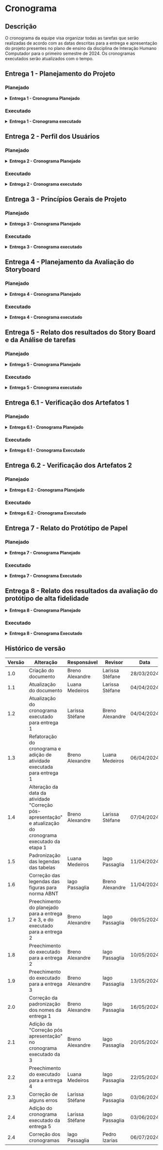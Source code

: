 # Cronograma

## Descrição

O cronograma da equipe visa organizar todas as tarefas que serão realizadas de acordo com as datas descritas para a entrega e apresentação do projeto presentes no plano de ensino da disciplina de Interação Humano Computador para o primeiro semestre de 2024. Os cronogramas executados serão atualizados com o tempo.

## Entrega 1 - Planejamento do Projeto

### Planejado

<details>

<summary size="20"><b> Entrega 1 - Cronograma Planejado </b></summary>

Na Tabela 1, tem-se o cronograma planejado para todas as atividades da primeira entrega.

<p align="center"> Tabela 1. Planejamento do Projeto </p>

| *Atividade*                        | *Início*   | *Fim*      | *Responsáveis*                             | *Revisores*                                | *Periodo de Revisão*    |
| ---------------------------------- | ---------- | ---------- | ------------------------------------------ | ------------------------------------------ | ----------------------- |
| Selecionar site                    | 26/03/2024 | 28/03/2024 | Breno, Bruno, Iago, Larissa, Luana e Pedro | Larissa Stéfane                            | 29/03/2024 - 29/03/2024 |
| Documentar Equipe                  | 26/03/2024 | 28/03/2024 | Larissa Stéfane                            | Luana Medeiros                             | 29/03/2024 - 29/03/2024 |
| Realização do cronograma           | 26/03/2024 | 28/03/2024 | Breno Alexandre                            | Larissa Stéfane                            | 29/03/2024 - 29/03/2024 |
| Implementar Git Page               | 26/03/2024 | 28/03/2024 | Pedro Izarias                              | Breno Alexandre                            | 29/03/2024 - 29/03/2024 |
| Selecionar ferramentas do projeto  | 29/03/2024 | 31/03/2024 | Larissa e Luana                            | Bruno Araújo                               | 01/04/2024 - 01/04/2024 |
| Selecionar metodologias do projeto | 29/03/2024 | 31/03/2024 | Bruno e Iago                               | Pedro Izarias                              | 01/04/2024 - 01/04/2024 |
| Processo de Design                 | 01/04/2024 | 04/04/2024 | Bruno e Pedro                              | Iago Passaglia                             | 05/04/2024 - 05/04/2024 |
| Gravar apresentação                | 06/04/2024 | 06/04/2024 | Breno, Bruno, Iago, Larissa, Luana e Pedro | Breno, Bruno, Iago, Larissa, Luana e Pedro | 06/04/2024 - 07/04/2024 |
| Correção pós apresentação          | 10/04/2024 | 10/04/2024 | Breno, Bruno, Iago, Larissa, Luana e Pedro | Breno, Bruno, Iago, Larissa, Luana e Pedro | 11/04/2024 - 11/04/2024 |

<font size="3"><p style="text-align: center">Fonte: [Breno Alexandre](https://github.com/brenoalexandre0).</p></font>

</details>

### Executado
<details>

<summary size="20"><b> Entrega 1 - Cronograma executado </b></summary>

Na Tabela 2, está explicitado o cronograma executado das atividades da primeira entrega.

<p align="center"> Tabela 2. Planejamento do Projeto </p>

| *Atividade*                                                                                                                      | *Início*   | *Fim*      | *Responsáveis*                             | *Revisores*      | *Periodo de Revisão*    |
| -------------------------------------------------------------------------------------------------------------------------------- | ---------- | ---------- | ------------------------------------------ | ---------------- | ----------------------- |
| Documentar a base da Ata 01                                                                                                      | 25/03/2024 | 26/03/2024 | Larissa Stéfane                            | Luana Medeiros   | 26/03/2024 - 26/03/2024 |
| Reunião 01                                                                                                                       | 26/03/2024 | 26/03/2024 | Breno, Bruno, Iago, Larissa, Luana e Pedro | Larissa Stéfane  | 26/03/2024 - 26/03/2024 |
| Documentar a base da Ata 02                                                                                                      | 28/03/2024 | 28/03/2024 | Larissa Stéfane                            | Luana Medeiros   | 28/03/2024 - 28/03/2024 |
| Reunião 02                                                                                                                       | 28/03/2024 | 28/03/2024 | Breno, Bruno, Iago, Larissa, Luana e Pedro | Larissa Stéfane  | 28/03/2024 - 28/03/2024 |
| Criação do documento de ferramentas                                                                                              | 28/03/2024 | 28/03/2024 | Larissa Stéfane                            | Luana Medeiros   | 28/03/2024 - 01/04/2024 |
| Documentação de um site para ser avaliado como uma das opções. Documentar o site da Secretaria da Pessoa com Deficiência do GDF. | 30/04/2024 | 30/04/2024 | Larissa Stéfane                            | Pedro Augusto    | 05/04/2024 - 06/04/2024 |
| Documentar a base da Ata 03                                                                                                      | 02/04/2024 | 02/04/2024 | Luana Medeiros                             | Breno Alexandre  | 02/04/2024 - 02/04/2024 |
| Reunião 03                                                                                                                       | 02/04/2024 | 02/04/2024 | Breno, Bruno, Iago, Larissa, Luana e Pedro | Larissa Stéfane  | 02/04/2024 - 02/04/2024 |
| Selecionar site                                                                                                                  | 02/04/2024 | 02/04/2024 | Breno, Bruno, Iago, Larissa, Luana e Pedro | Larissa Stéfane  | 05/04/2024 - 05/04/2024 |
| Documentar a base da Ata 04                                                                                                      | 04/04/2024 | 04/04/2024 | Bruno Araújo                               | Larissa Stéfane  | 04/04/2024 - 04/04/2024 |
| Reunião 04                                                                                                                       | 04/04/2024 | 04/04/2024 | Breno, Bruno, Iago, Larissa, Luana e Pedro | Larissa Stéfane  | 04/04/2024 - 04/04/2024 |
| Criação do documento que apresenta a metodologia de analise dos sites para a ecolha.                                             | 05/04/2024 | 05/04/2024 | Larissa Stéfane                            | Luana Medeiros   | 05/04/2024 - 06/04/2024 |
| Realização da avaliação por heurísticas do SIGAA e definição das suas funcionalidades.                                           | 05/04/2024 | 05/04/2024 | Larissa Stéfane                            | Luana Medeiros   | 05/04/2024 - 06/04/2024 |
| Apresentação do site SIGAA e exposição de dados coletados em pesquisas anteriores sobre o site.                                  | 05/04/2024 | 05/04/2024 | Larissa Stéfane                            | Breno Alexandre  | 05/04/2024 - 07/04/2024 |
| Criação de documento apresentando a Equipe.                                                                                      | 05/04/2024 | 05/04/2024 | Larissa Stéfane                            | Pedro Augusto    | 05/04/2024 - 06/04/2024 |
| Criação de documento mostrando a dinâmica da equipe.                                                                             | 05/04/2024 | 05/04/2024 | Larissa Stéfane                            | Pedro Augusto    | 05/04/2024 - 06/04/2024 |
| Documentação de um site para ser avaliado como uma das opções. Documentar o site da CBMDF (Corpo de Bombeiros Militar do DF).    | 05/04/2024 | 05/04/2024 | Bruno Araújo                               | Luana Medeiros   | 05/04/2024 - 05/04/2024 |
| Documentar a base da documentação de um site para ser avaliado como uma das opções.                                              | 05/04/2024 | 05/04/2024 | Larissa Stéfane                            | Luana Medeiros   | 05/04/2024 - 07/04/2024 |
| Documentação de um site para ser avaliado como uma das opções. Documentar o site do SIGAA - UnB.                                 | 06/04/2024 | 06/04/2024 | Iago Passaglia                             | Luana Medeiros   | 06/04/2024 - 06/04/2024 |
| Documentação de um site para ser avaliado como uma das opções. Documentar o site do INEP enem.                                   | 06/04/2024 | 06/04/2024 | Breno Alexandre                            | Luana Medeiros   | 06/04/2024 - 06/04/2024 |
| Documentação de um site para ser avaliado como uma das opções. Documentar o site da Distribuição Linux Debian.                   | 06/04/2024 | 06/04/2024 | Pedro Augusto                              | Luana Medeiros   | 06/04/2024 - 06/04/2024 |
| Documentação de um site para ser avaliado como uma das opções. Documentar o site de Alistamento Militar.                         | 06/04/2024 | 06/04/2024 | Luana Medeiros                             | Breno Alexandre  | 06/04/2024 - 06/04/2024 |
| Documentação do Heatmap                                                                                                          | 06/04/2024 | 06/04/2024 | Pedro Augusto                              | Iago Passaglia   | 06/04/2024 - 06/04/2024 |
| Documentação do planejamento de Processo de Design, com o método escolhido sendo o Ciclo de Mayhew.                              | 06/04/2024 | 06/04/2024 | Bruno Araújo                               | Iago Passaglia   | 06/04/2024 - 07/04/2024 |

<font size="3"><p style="text-align: center">Fonte: [Breno Alexandre](https://github.com/brenoalexandre0), [Lárissa Stéfane](https://github.com/SkywalkerSupreme) e [Luana Medeiros](https://github.com/LuaMedeiros).</p></font>

</details>

## Entrega 2 - Perfil dos Usuários

### Planejado

<details>

<summary size="20"><b> Entrega 2 - Cronograma Planejado </b></summary> 

Na Tabela 3, tem-se o cronograma planejado para todas as atividades da segunda entrega.

<p align="center"> Tabela 3. Perfil dos Usuários </p>

| *Atividade*                                                                          | *Início*   | *Fim*      | *Responsáveis*                             | *Revisores*                                | *Periodo de Revisão*    |
| ------------------------------------------------------------------------------------ | ---------- | ---------- | ------------------------------------------ | ------------------------------------------ | ----------------------- |
| Atualizar o Cronograma                                                               | 21/04/2024 | 03/05/2024 | Bruno Araújo                               | Pedro Izarias                              | 03/05/2024 - 03/05/2024 |
| Atualizar o Gitpage                                                                  | 21/04/2024 | 21/04/2024 | Pedro Izarias                              | Luana Medeiros                             | 22/04/2024 - 22/04/2024 |
| Aspectos Éticos de Pesquisas com Pessoas                                             | 21/04/2024 | 21/04/2024 | Larissa Stéfane                            | Iago Passaglia                             | 22/04/2024 - 22/04/2024 |
| Decidir e executar técnicas para coletar dados e levantar os requisitos dos usuários | 21/04/2024 | 28/04/2024 | Breno, Bruno, Iago, Larissa, Luana e Pedro | Breno, Bruno, Iago, Larissa, Luana e Pedro | 29/04/2024 - 29/04/2024 |
| Perfil do usuário                                                                    | 29/04/2024 | 29/04/2024 | Bruno e Iago                               | Larissa Stéfane                            | 30/04/2024 - 30/04/2024 |
| Personas                                                                             | 29/04/2024 | 29/04/2024 | Pedro e Larissa                            | Bruno Araújo                               | 30/04/2024 - 30/04/2024 |
| Análise de tarefas                                                                   | 30/04/2024 | 03/05/2024 | Breno, Bruno, Iago, Larissa, Luana e Pedro | Breno, Bruno, Iago, Larissa, Luana e Pedro | 04/05/2024 - 04/05/2024 |
| Criação de cenários                                                                  | 30/04/2024 | 03/05/2024 | Breno, Bruno, Iago, Larissa, Luana e Pedro | Breno, Bruno, Iago, Larissa, Luana e Pedro | 04/05/2024 - 04/05/2024 |
| Gravar apresentação                                                                  | 04/05/2024 | 04/05/2024 | Breno, Bruno, Iago, Larissa, Luana e Pedro | Breno Alexandre                            | 04/05/2024 - 06/05/2024 |
| Correção pós apresentação                                                            | 07/05/2024 | 08/05/2024 | Breno, Bruno, Iago, Larissa, Luana e Pedro | Breno, Bruno, Iago, Larissa, Luana e Pedro | 08/05/2024 - 08/05/2024 |

<font size="3"><p style="text-align: center">Fonte: [Breno Alexandre](https://github.com/brenoalexandre0) e [Luana Medeiros](https://github.com/LuaMedeiros).</p></font>

</details>

### Executado

<details>

<summary size="20"><b> Entrega 2 - Cronograma executado </b></summary>

Na Tabela 4, está explicitado o cronograma executado das atividades da segunda entrega.

<p align="center"> Tabela 4. Perfil dos Usuários </p>

| *Atividade*                                                                          | *Início*   | *Fim*      | *Responsáveis*                             | *Revisores*                                | *Periodo de Revisão*    |
| ------------------------------------------------------------------------------------ | ---------- | ---------- | ------------------------------------------ | ------------------------------------------ | ----------------------- |
| Planejamento do questionário para os estudantes                                      | 17/04/2024 | 19/04/2024 | Larissa Stéfane                            | Breno Alexandre                            | 04/05/2024 - 04/05/2024 |
| Planejamento do questionário para os professores                                     | 17/04/2024 | 19/04/2024 | Larissa Stéfane                            | Breno Alexandre                            | 10/05/2024 - 10/05/2024 |
| Planejamento entrevistas com estudantes                                              | 17/04/2024 | 18/04/2024 | Larissa Stéfane                            | Breno Alexandre                            | 05/05/2024 - 10/05/2024 |
| Entrevistas com estudantes                                                           | 17/04/2024 | 23/04/2024 | Breno e Larissa                            | Breno Alexandre                            | 04/05/2024 - 04/05/2024 |
| Planejamento entrevistas com professores                                             | 18/04/2024 | 18/04/2024 | Larissa Stéfane                            | Breno Alexandre                            | 06/05/2024 - 10/05/2024 |
| Entrevistas com professores                                                          | 18/04/2024 | 30/04/2024 | Larissa Stéfane                            | Breno Alexandre                            | 04/05/2024 - 04/05/2024 |
| Resultado das entrevistas com os estudantes                                          | 21/04/2024 | 05/05/2024 | Larissa Stéfane                            | Breno Alexandre                            | 05/05/2024 - 06/05/2024 |
| Resultado das entrevistas com os professores                                         | 28/04/2024 | 05/05/2024 | Larissa Stéfane                            | Breno Alexandre                            | 06/05/2024 - 06/05/2024 |
| Realizar a análise hierárquica da aba de monitoria                                   | 22/04/2024 | 25/04/2024 | Larissa Stéfane                            | Bruno Araújo                                          | 06/05/2024 - 06/05/2024 |
| Realizar a análise GOMS da aba de monitoria                                          | 22/05/2024 | 25/04/2024 | Larissa Stéfane                            | Bruno Araújo                                         | 06/05/2024 - 06/05/2024 |
| Determinar perfil dos usuários dos servidores técnicos                               | 04/05/2024 | 11/05/2024 | Larissa Stéfane                            | Breno Alexandre                            | 11/05/2024 - 13/05/2024 | 
| Análise do resultados do questionário dos estudantes                                 | 04/05/2024 | 05/05/2024 | Larissa Stéfane                            | Breno Alexandre                            | 06/05/2024 - 06/05/2024 | 
| Análise do resultados do questionário dos professores                                | 04/05/2024 | 05/05/2024 | Larissa Stéfane                            | Breno Alexandre                            | 10/05/2024 - 10/05/2024 | 
| Determinar perfil do usuário dos estudantes                                          | 04/05/2024 | 11/05/2024 | Larissa Stéfane                            | Breno Alexandre                            | 06/05/2024 - 06/05/2024 | 
| Determinar perfil do usuário dos professores                                         | 04/05/2024 | 11/05/2024 | Larissa Stéfane                            | Breno Alexandre                            | 10/05/2024 - 10/05/2024 | 
| Análise de documentos para perfil dos servidores técnicos                            | 05/05/2024 | 06/05/2024 | Larissa Stéfane                            | Breno Alexandre                            | 10/05/2024 - 10/05/2024 |
| Realizar o cenário da aba de monitoria                                               | 05/05/2024 | 07/05/2024 | Larissa Stéfane                            | Breno Alexandre                                          | 05/05/2024 - 10/05/202 | 
| Análise de documentos para perfil dos estudantes                                     | 09/05/2024 | 11/05/2024 | Larissa Stéfane                            | Breno Alexandre                            | 06/05/2024 - 06/05/2024 | 
| Planejamento das entrevistas com os servidores técnicos                              | 09/05/2024 | 10/05/2024 | Larissa Stéfane                            | Breno Alexandre                                          | - |
| Realizar a análise hierárquica da funcionalidade de aluguel de sala                  | 10/05/2024 | 13/05/2024 | Larissa Stéfane                            | Breno Alexandre                                          | - | 
| Realizar a análise GOMS de aluguel de sala                                           | 10/05/2024 | 13/05/2024 | Larissa Stéfane                            | Breno Alexandre                                          | - | 
| Realizar o cenário do aluguel de sala                                                | 10/05/2024 | 13/05/2024 | Larissa Stéfane                            | Breno Alexandre                                          | - | 
| Criação de Personas e colocar em correspondência com os dos outros                   | 10/05/2024 | 13/05/2024 | Larissa Stéfane                            | -                                          | - | 
| Criação e realização do planejamento do Estudo de campo                              | 01/05/2024 | 01/05/2024 | Pedro Izarias                              | Breno Alexandre                            | 05/05/2024 - 09/05/2024 |
| Criação e realização do Desenvolvimento do Estudo de campo                           | 01/05/2024 | 01/05/2024 | Pedro Izarias                              | Breno Alexandre                            | 05/05/2024 - 09/05/2024 |
| Criação e realização dos Resultados do Estudo de campo                               | 01/05/2024 | 06/05/2024 | Pedro Izarias                              | Breno Alexandre                            | 09/05/2024 - 09/05/2024 |
| Planejamento Brainstorming                                                           | 01/05/2024 | 02/05/2024 | Iago Passaglia                             | Bruno Araújo                               | 06/05/2024 - 06/05/2024 |
| Criação e realização do planejamento da classificação por cartões                    | 01/05/2024 | 05/05/2024 | Pedro Izarias                              | Breno Alexandre                            | 05/05/2024 - 09/05/2024 |
| Criação e realização do desenvolvimento da classificação por cartões                 | 01/05/2024 | 05/05/2024 | Pedro Izarias                              | Breno Alexandre                            | 05/05/2024 - 09/05/2024 |
| Análise do brainstorming e desenvolvimento do documento de execução completo         | 02/05/2024 | 04/05/2024 | Iago Passaglia                             | Bruno Araújo                               | 04/05/2024 - 04/05/2024 |
| Entrevista com a estudante Ana Clara                                                 | 03/05/2024 | 05/05/2024 | Breno Alexandre                            | -                                          | -                       |
| Entrevista com o servidor Francisco Cesar (Chiquinho)                                | 03/05/2024 | 05/05/2024 | Breno Alexandre                            | -                                          | -                       |
| Criação e realização da análise GOMS (Estágio)                                       | 04/05/2024 | 04/05/2024 | Iago Passaglia                             | Breno Alexandre                            | 05/05/2024 - 09/05/2024 |
| Termo assinado pela estudante Ana Clara                                              | 05/05/2024 | 05/05/2024 | Breno Alexandre                            | Larissa Stéfane                            | 05/05/2024 - 05/05/2024 |
| Resultado Classifica Cartões                                                         | 05/05/2024 | 05/05/2024 | Luana Medeiros                             | Breno Alexandre                            | 09/05/2024 - 09/05/2024 |
| Criação e realização da análise hierárquica (Estágio)                                | 05/05/2024 | 05/05/2024 | Iago Passaglia                             | Breno Alexandre                            | 09/05/2024 - 09/05/2024 |
| Criação e desenvolvimento do cenário (Estágio)                                       | 05/05/2024 | 05/05/2024 | Iago Passaglia                             | Breno Alexandre                            | 09/05/2024 - 09/05/2024 |
| Criação e realização da análise Hierárquica (Matrícula)                              | 05/05/2024 | 05/05/2024 | Pedro Izarias                              | Breno Alexandre                            | 09/05/2024 - 09/05/2024 |
| Criação e realização da análise GOMS (Matrícula)                                     | 06/05/2024 | 06/05/2024 | Pedro Izarias                              | Breno Alexandre                            | 09/05/2024 - 09/05/2024 |
| Criação e desenvolvimento do cenário de matrícula                                    | 06/05/2024 | 06/05/2024 | Pedro Izarias                              | Breno Alexandre                            | 09/05/2024 - 09/05/2024 |
| Planejamento da HTA do RU                                                            | 06/05/2024 | 06/05/2024 | Breno Alexandre                            | Larissa Stéfane                            | 06/05/2024 - 06/05/2024 |
| Planejamento Análise Hierárquica de Tarefas para a aba de Histórico                  | 06/05/2024 | 06/05/2024 | Luana Medeiros                             | Breno Alexandre                            | 09/05/2024 - 09/05/2024 |
| Análise de Tarefas: Histórico                                                        | 06/05/2024 | 06/05/2024 | Luana Medeiros                             | Breno Alexandre                            | 09/05/2024 - 09/05/2024 |
| Cenários Histórico                                                                   | 06/05/2024 | 06/05/2024 | Luana Medeiros                             | Breno Alexandre                            | 09/05/2024 - 09/05/2024 |
| Criação da persona Ana                                                               | 06/05/2024 | 06/05/2024 | Iago Passaglia                             | Bruno Araújo                               | 06/05/2024 - 06/05/2024 |
| Gravar apresentação                                                                  | 06/05/2024 | 06/05/2024 | Breno, Bruno, Iago, Larissa, Luana e Pedro | Breno Alexandre                            | 06/05/2024 - 06/05/2024 |
| Correção pós apresentação                                                            | 07/05/2024 | 10/05/2024 | Breno, Bruno, Iago, Larissa, Luana e Pedro | Breno, Bruno, Iago, Larissa, Luana e Pedro | 11/05/2024 - 11/05/2024 |
| Atualizar o Cronograma                                                               | 09/05/2024 | 10/05/2024 | Breno Alexandre                            | -                                          | -                       |

<font size="3"><p style="text-align: center">Fonte: [Breno Alexandre](https://github.com/brenoalexandre0).</p></font>

</details>

## Entrega 3 - Princípios Gerais de Projeto

### Planejado

<details>

<summary size="20"><b> Entrega 3 - Cronograma Planejado </b></summary>

Na Tabela 5, tem-se o cronograma planejado para todas as atividades da terceira entrega.

<p align="center"> Tabela 5. Princípios Gerais de Projeto </p>

| *Atividade*                        | *Início*   | *Fim*      | *Responsáveis*                             | *Revisores*                                | *Periodo de Revisão*    |
| ---------------------------------- | ---------- | ---------- | ------------------------------------------ | ------------------------------------------ | ----------------------- |
| Atualizar o Cronograma             | 09/05/2024 | 11/05/2024 | Breno Alexandre                            | Iago e Luana                               | 11/05/2024 - 11/05/2024 |
| Princípios Gerais de Projeto       | 11/05/2024 | 11/05/2024 | Breno, Bruno, Iago, Larissa, Luana e Pedro | Larissa Stéfane                            | 11/05/2024 - 11/05/2024 |
| Metas de usabilidade               | 11/05/2024 | 11/05/2024 | Luana e Pedro                              | Bruno Araújo                               | 11/05/2024 - 11/05/2024 |
| Guia de Estilo                     | 12/05/2024 | 12/05/2024 | Breno, Bruno, Iago, Larissa, Luana e Pedro | Pedro Izarias                              | 12/05/2024 - 12/05/2024 |
| Características gerais do SIGAA    | 12/05/2024 | 12/05/2024 | Larissa Stéfane                            | Breno Alexandre                            | 12/05/2024 - 12/05/2024 |
| Gravar apresentação                | 12/05/2024 | 12/05/2024 | Breno, Bruno, Iago, Larissa, Luana e Pedro | Breno Alexandre                            | 12/05/2024 - 13/05/2024 |
| Correção pós apresentação          | 14/05/2024 | 15/05/2024 | Breno, Bruno, Iago, Larissa, Luana e Pedro | Breno, Bruno, Iago, Larissa, Luana e Pedro | 15/05/2024 - 15/05/2024 |

<font size="3"><p style="text-align: center">Fonte:  [Breno Alexandre](https://github.com/brenoalexandre0) e  [Luana Medeiros](https://github.com/LuaMedeiros).</p></font>

</details>

### Executado

<details>

<summary size="20"><b> Entrega 3 - Cronograma executado </b></summary>


Na Tabela 6, está explicitado o cronograma executado das atividades da terceira entrega.

<p align="center"> Tabela 6. Princípios Gerais de Projeto </p>

| *Atividade*                                   | *Início*   | *Fim*      | *Responsáveis*                             | *Revisores*                                | *Periodo de Revisão*    |
| --------------------------------------------- | ---------- | ---------- | ------------------------------------------ | ------------------------------------------ | ----------------------- |
| Atualizar o Cronograma                        | 09/05/2024 | 13/05/2024 | Breno Alexandre                            | -                                          | 13/05/2024 - 13/05/2024 |
| Princípios Gerais de Projeto                  | 10/05/2024 | 13/05/2024 | Breno, Bruno, Iago, Larissa, Luana e Pedro | Breno, Bruno, Iago, Larissa, Luana e Pedro | 13/05/2024 - 13/05/2024 |
| Planejamento dos Princípios Gerais de Projeto | 11/05/2024 | 11/05/2024 | Larissa Stéfane                            | Bruno Araújo                               | 12/05/2024 - 12/05/2024 |
| Guia de Estilo                                | 11/05/2024 | 13/05/2024 | Breno, Bruno, Iago, Larissa, Luana e Pedro | Breno, Bruno, Iago, Larissa, Luana e Pedro | 13/05/2024 - 13/05/2024 |
| Planejamento do Guia de Estilo                | 11/05/2024 | 11/05/2024 | Larissa Stéfane                            | Breno Alexandre                            | 13/05/2024 - 13/05/2024 |
| Características gerais do SIGAA               | 12/05/2024 | 12/05/2024 | Larissa Stéfane                            | Breno Alexandre                            | 13/05/2024 - 13/05/2024 |
| Metas de usabilidade                          | 12/05/2024 | 13/05/2024 | Luana e Pedro                              | Breno Alexandre                            | 13/05/2024 - 13/05/2024 |
| Gravar apresentação                           | 13/05/2024 | 13/05/2024 | Breno, Bruno, Iago, Larissa, Luana e Pedro | Breno Alexandre                            | 13/05/2024 - 13/05/2024 |
| Correção pós apresentação                     | 20/05/2024 | 22/05/2024 | Breno, Bruno, Larissa e Pedro              | Breno, Bruno, Larissa e Pedro              | 20/05/2024 - 22/05/2024 |

<font size="3"><p style="text-align: center">Fonte: [Breno Alexandre](https://github.com/brenoalexandre0).</p></font>

</details>

## Entrega 4 - Planejamento da Avaliação do Storyboard

### Planejado

<details>

<summary size="20"><b> Entrega 4 - Cronograma Planejado </b></summary>

Na Tabela 7, tem-se o cronograma planejado para todas as atividades da quarta entrega.

<p align="center"> Tabela 7. Planejamento da Avaliação do Storyboard </p>

| Atividade                          | Período de desenvolvimento    | Autor(es)          | Revisão                       | Revisor(es)      |
| ---------------------------------- | ----------------------------- | ------------------ | ----------------------------- | ---------------- |
| Planejamento da Avaliação do Storyboard              | Início: 01/05 <br> Fim: 03/05 |   Breno, Bruno, Iago, Larissa, Luana, Pedro        | Início: 04/05 <br> Fim: 04/05 |      -     |
| Planejamento do relato dos resultados da avaliação do Storyboard | Início: 03/05 <br> Fim: 05/05 |       Breno, Bruno, Iago, Larissa, Luana, Pedro          | Início: 06/05 <br> Fim: 06/05 |      -     |
| Planejamento da Avaliação de Análise de tarefas             | Início: 01/05 <br> Fim: 03/05 |      Breno, Bruno, Iago, Larissa, Luana, Pedro          | Início: 04/05 <br> Fim: 04/05 |      -     |
| Planejamento do relato dos resultados da avaliação de Análise de tarefas | Início: 03/05 <br> Fim: 05/05 |    -    | Início: 06/05 <br> Fim: 06/05 |      -     |
| Gravar apresentação                | Início: 06/05 <br> Fim: 06/05 | Breno, Bruno, Iago, Larissa, Luana, Pedro               | Início: 07/05 <br> Fim: 08/05 | Breno, Bruno, Iago, Larissa, Luana, Pedro              |
| Correção pós apresentação          | Início: 09/05 <br> Fim: 10/05 | Breno, Bruno, Iago, Larissa, Luana, Pedro                | Início: 11/05 <br> Fim: 11/05 | Breno, Bruno, Iago, Larissa, Luana, Pedro              |

<font size="3"><p style="text-align: center">Fonte: [Luana Medeiros](https://github.com/LuaMedeiros).</p></font>

</details>

### Executado

<details>

<summary size="20"><b> Entrega 4 - Cronograma executado </b></summary>

Na Tabela 8, está explicitado o cronograma executado das atividades da quarta entrega.

<p align="center"> Tabela 8. Planejamento da Avaliação do Storyboard </p>

| Atividade                          | Período de desenvolvimento    | Autor(es)          | Revisão                       | Revisor(es)      |
| ---------------------------------- | ----------------------------- | ------------------ | ----------------------------- | ---------------- |
| Planejamento da Avaliação da Análise de Tarefas - Sumário, Introdução e Metodologia | 21/05/2024 | Iago Passaglia | 21/05/2024 | Larissa Stéfane |
| Planejamento da Avaliação da Análise de Tarefas - Framework DECIDE - D - Objetivos | 22/05/2024 | Iago Passaglia | 22/05/2024 | Bruno Araújo |
| Planejamento da Avaliação da Análise de Tarefas - Framework DECIDE - E - Explorar Perguntas Respondidas com a Avaliação | 22/05/2024 | Bruno Araújo | Iago Passaglia | 22/05/2024 |
| Planejamento da Avaliação da Análise de Tarefas - Framework DECIDE - C - Escolher os Métodos de Avaliação | 22/05/2024 | Iago Passaglia | 22/05/2024 | Larissa Stéfane |
| Planejamento da Avaliação da Análise de Tarefas - Framework DECIDE - I - Identificar Questões Práticas da Avaliação | 22/05/2024 | Larissa Stéfane | 22/05/2024 | Bruno Araújo |
| Planejamento da Avaliação da Análise de Tarefas - Framework DECIDE - D - Lidando com as Questões Éticas | 22/05/2024 | Luana Medeiros | 22/05/2024 | Larissa Stéfane |
| Planejamento da Avaliação da Análise de Tarefas - Framework DECIDE - E - Avaliar, Interpretar e Apresentar os Dados | 22/05/2024 | Pedro Izarias | 22/05/2024 | Bruno Araújo |
| Planejamento do Relato dos Resultados da Avaliação da Análise de Tarefas | 22/05/2024 | Bruno Araújo | 22/05/2024 | Iago Passaglia |
| Storyboards - Sumário, Introdução, Metodologia | 21/05/2024 | Pedro Izarias | 21/05/2024 | Luana Medeiros  |
| Storyboards - Desenvolvimento | 22/05/2024 | Larissa Stéfane| 22/05/2024 | Iago Passaglia |
| Planejamento da Avaliação do Storyboard - Sumário, Introdução e Metodologia | 22/05/2024 | Luana Medeiros | 22/05/2024 | Pedro Izarias |
| Planejamento da Avaliação do Storyboard - Framework DECIDE - D - Objetivos | 22/05/2024 | Pedro Izarias | 22/05/2024 | Bruno Araújo |
| Planejamento da Avaliação do Storyboard - Framework DECIDE - E - Explorar Perguntas Respondidas com a Avaliação | 22/05/2024 | Luana e Larissa | 22/05/2024 | Iago Passaglia |
| Planejamento da Avaliação do Storyboard - Framework DECIDE - C - Escolher os Métodos de Avaliação | 22/05/2024 | Larissa Stéfane | 22/05/2024 | Iago Passaglia |
| Planejamento da Avaliação do Storyboard - Framework DECIDE - I - Identificar Questões Práticas da Avaliação | 22/05/2024 | Iago Passaglia | 22/05/2024 | Luana Medeiros |
| Planejamento da Avaliação do Storyboard - Framework DECIDE - D - Lidando com as Questões Éticas | 22/05/2024 | Bruno Araújo | 22/05/2024 | Iago Passaglia |
| Planejamento da Avaliação do Storyboard - Framework DECIDE - E - Avaliar, Interpretar e Apresentar os Dados | 22/05/2024 | Iago Passaglia | 22/05/2024 | Luana Medeiros |
| Planejamento de Entrevistas e Planejamento do Teste Piloto | 22/05/2024 | Larissa Stéfane | 22/05/2024 | Bruno Araújo |
| Termo de Consentimento para tratamento de dados | 22/05/2024 | Bruno Araújo | 22/05/2024 | Larissa Stéfane |
| Cronograma da etapa 4 | 22/05/2024 | Luana Medeiros | 22/05/2024 | Luana Medeiros |
| Criação do documento de apresentação e avaliação da etapa 4 | 22/05/2024 | Luana Medeiros | 22/05/2024 | Iago Passaglia |
| Arrumar tela inicial do GitPage | 22/05/2024 | Pedro Izarias | 22/05/2024 | Bruno Araújo |
| Planejamento do Relato do Protótipo de Papel | 22/05/2024 | Bruno Araújo| 22/05/2024 | Larissa Stéfane |
| Gravação da apresentação da etapa 4 | 22/05/2024 | Bruno, Luana, Pedro, Larissa e Iago| 22/05/2024 |Bruno, Luana, Pedro, Larissa e Iago |

<font size="3"><p style="text-align: center">Fonte: [Luana Medeiros](https://github.com/LuaMedeiros).</p></font>

</details>

## Entrega 5 - Relato dos resultados do Story Board e da Análise de tarefas

### Planejado

<details>

<summary size="20"><b> Entrega 5 - Cronograma Planejado </b></summary>


Na Tabela 9, tem-se o cronograma planejado para todas as atividades da quinta entrega.

<p align="center"> Tabela 9. Relato dos resultados do Story Board e da Análise de tarefas </p>

| Atividade                          | Período de desenvolvimento    | Autor(es)          | Revisão                       | Revisor(es)      |
| ---------------------------------- | ----------------------------- | ------------------ | ----------------------------- | ---------------- |
| Relato dos resultados do Story Board         | Início: 25/05 <br> Fim: 02/06 |       Larissa ou Pedro       | Início: 02/06 <br> Fim: 03/06 |      Breno ou Bruno ou Iago ou  Larissa ou Luana ou Pedro       |
| Relato dos resultados da Análise de tarefas         | Início: 25/05 <br> Fim: 02/06 |       Larissa ou Pedro        | Início: 13/05 <br> Fim: 13/05 |      Breno ou Bruno ou Iago ou  Larissa ou Luana ou Pedro    |
| Planejamento da Avaliação do Protótipo de Papel         | Início: 25/05 <br> Fim: 02/06 |       Larissa ou Iago       | Início: 17/05 <br> Fim: 17/05 |    Breno ou Bruno ou Iago ou  Larissa ou Luana ou Pedro    |
| Planejamento do relato dos resultados da avaliação do Protótipo de Papel| Início: 25/05 <br> Fim: 02/06 | Bruno ou Breno   | Início: 17/05 <br> Fim: 17/05 |    Breno ou Bruno ou Iago ou  Larissa ou Luana ou Pedro    |
| Gravar apresentação                | Início: 25/05 <br> Fim: 02/06 | Breno, Bruno, Iago,  Larissa, Luana,  Pedro             | Início: 19/05 <br> Fim: 19/05 | Breno ou Bruno ou Iago ou  Larissa ou Luana ou Pedro            |
| Correção pós apresentação          | Início: 25/05 <br> Fim: 02/06 | Todos              | Início: 23/05 <br> Fim: 24/05 | Breno ou Bruno ou Iago ou  Larissa ou Luana ou Pedro            |

<font size="3"><p style="text-align: center">Fonte: [Luana Medeiros](https://github.com/LuaMedeiros).</p></font>

</details>

### Executado

<details>

<summary size="20"><b> Entrega 5 - Cronograma executado </b></summary>


Na Tabela 10, está explicitado o cronograma executado das atividades da quinta entrega.

<p align="center"> Tabela 10. Relato dos resultados do Story Board e da Análise de tarefas </p>

| Atividade                          | Período de desenvolvimento    | Autor(es)          | Data                       | Revisor(es)      |
| ---------------------------------- | ----------------------------- | ------------------ | ----------------------------- | ---------------- |
| Realizar a entrevista para a avaliação do storyboard e da análise de tarefas | Breno, Bruno, Iago, Larissa | 30/05/2024 - 03/06/2024 | Breno, Bruno e Iago |
| Criar o documento dos relatos dos resultados do storyboard | Larissa Stéfane | 02/06/2024 | Iago Passaglia |
| Criar o documento dos relatos dos resultados da análise de tarefas | Larissa Stéfane | 02/06/2024 | Bruno Araújo |
| Preencher os resultados do storyboard (Vai ter uma sessão para cada funcionalidade) | Breno, Bruno, Iago, Larissa e Pedro. | 30/05/2024 - 03/06/2024 | Breno, Bruno e Iago |
| Preencher os resultados da análise de tarefas (Vai ter uma sessão para cada funcionalidade | Breno, Bruno, Iago, Larissa e Pedro. | 30/05/2024 - 03/06/2024 | Breno, Bruno e Iago |
| Planejamento da avaliação avaliação do Protótipo de Papel | Larissa Stéfane | 02/06/2024 | - |
| Planejamento da entrevista da avaliação do Protótipo de Papel | Larissa Stéfane | 02/06/2024 | - |

<font size="3"><p style="text-align: center">Fonte: [[Larissa Stéfane](https://github.com/SkywalkerSupreme)).</p></font>

</details>

## Entrega 6.1 - Verificação dos Artefatos 1

### Planejado

<details>

<summary size="20"><b> Entrega 6.1 - Cronograma Planejado </b></summary>

Na Tabela 11, tem-se o cronograma planejado para todas as atividades da sexta entrega parte 1.

<p align="center"> Tabela 11. Verificação dos Artefatos 1 </p>

| Atividade                          | Período de desenvolvimento    | Autor(es)          | Revisão                       | Revisor(es)      |
| ---------------------------------- | ----------------------------- | ------------------ | ----------------------------- | ---------------- |
| Vericação e relato de artefatos        | Início: 22/05 <br> Fim: 23/05 |       -        | Início: 24/05 <br> Fim: 24/05 |      -     |
| Ajustes de artefatos        | Início: 23/05 <br> Fim: 25/05 |       -        | Início: 25/05 <br> Fim: 25/05 |      -     |
| Gravar apresentação                | Início: 25/05 <br> Fim: 25/05 | Todos              | Início: 26/05 <br> Fim: 26/05 | Todos            |
| Correção pós apresentação          | Início: 28/05 <br> Fim: 29/05 | Todos              | Início: 29/05 <br> Fim: 30/05 | Todos            |

<font size="3"><p style="text-align: center">Fonte: [Luana Medeiros](https://github.com/LuaMedeiros).</p></font>

</details>

### Executado

<details>

<summary size="20"><b> Entrega 6.1 - Cronograma Executado </b></summary>

Na Tabela 12, está explicitado o cronograma executado das atividades da sexta entrega parte 1.

<p align="center"> Tabela 12. Verificação dos Artefatos 1 </p>

| Atividade                          | Período de desenvolvimento    | Autor(es)          | Revisão                       | Revisor(es)      |
| ---------------------------------- | ----------------------------- | ------------------ | ----------------------------- | ---------------- |

<font size="3"><p style="text-align: center">Fonte: [Luana Medeiros](https://github.com/LuaMedeiros).</p></font>

</details>

## Entrega 6.2 - Verificação dos Artefatos 2

### Planejado

<details>

<summary size="20"><b> Entrega 6.2 - Cronograma Planejado </b></summary>


Na Tabela 13, tem-se o cronograma planejado para todas as atividades da sexta entrega parte 2.

<p align="center"> Tabela 13. Verificação dos Artefatos 2 </p>

| Atividade                          | Período de desenvolvimento    | Autor(es)          | Revisão                       | Revisor(es)      |
| ---------------------------------- | ----------------------------- | ------------------ | ----------------------------- | ---------------- |
| Vericação e relato de artefatos        | Início: 07/06 <br> Fim: 07/06 |       -        | Início: 08/06 <br> Fim: 08/06 |      -     |
| Ajustes de artefatos        | Início: 08/06 <br> Fim: 09/06 |       -        | Início: 09/06 <br> Fim: 09/06 |      -     |
| Gravar apresentação                | Início: 10/06 <br> Fim: 10/06 | Todos              | Início: 11/06 <br> Fim: 11/06 | Todos            |
| Correção pós apresentação          | Início: 13/06 <br> Fim: 14/06 | Todos              | Início: 15/06 <br> Fim: 16/06 | Todos            |

<font size="3"><p style="text-align: center">Fonte: [Luana Medeiros](https://github.com/LuaMedeiros).</p></font>

</details>

### Executado

<details>

<summary size="20"><b> Entrega 6.2 - Cronograma Executado </b></summary>

Na Tabela 14, está explicitado o cronograma executado das atividades da sexta entrega parte 1.

<p align="center"> Tabela 14. Verificação dos Artefatos 2 </p>

| Atividade                          | Período de desenvolvimento    | Autor(es)          | Revisão                       | Revisor(es)      |
| ---------------------------------- | ----------------------------- | ------------------ | ----------------------------- | ---------------- |

<font size="3"><p style="text-align: center">Fonte: [Luana Medeiros](https://github.com/LuaMedeiros).</p></font>

</details>

## Entrega 7 - Relato do Protótipo de Papel

### Planejado

<details>

<summary size="20"><b> Entrega 7 - Cronograma Planejado </b></summary>

Na Tabela 15, tem-se o cronograma planejado para todas as atividades da sétima entrega.

<p align="center"> Tabela 15. Relato do Protótipo de Papel </p>

| Atividade                          | Período de desenvolvimento    | Autor(es)          | Revisão                       | Revisor(es)      |
| ---------------------------------- | ----------------------------- | ------------------ | ----------------------------- | ---------------- |
| Relato dos resultados do Protótipo de Papel        | Início: 30/05 <br> Fim: 30/05 |       -        | Início: 31/05 <br> Fim: 31/05 |      -     |
| Planejamento da Avaliação do protótipo de alta fidelidade     | Início: 31/05 <br> Fim: 01/06 |       -        | Início: 02/06 <br> Fim: 02/06 |      -     |
| Planejamento do relato dos resultados da avaliação do protótipo de alta fidelidade| Início: 01/06 <br> Fim: 02/06 | - | Início: 03/06 <br> Fim: 03/06 | - |
| Gravar apresentação                | Início: 03/06 <br> Fim: 03/06 | Todos              | Início: 04/06 <br> Fim: 04/06 | Todos            |
| Correção pós apresentação          | Início: 06/06 <br> Fim: 07/06 | Todos              | Início: 07/06 <br> Fim: 08/06 | Todos            |

<font size="3"><p style="text-align: center">Fonte: [Luana Medeiros](https://github.com/LuaMedeiros).</p></font>

</details>

### Executado

<details>

<summary size="20"><b> Entrega 7 - Cronograma Executado </b></summary>

Na Tabela 16, está explicitado o cronograma executado das atividades da sétima entrega.

<p align="center"> Tabela 16. Relato do Protótipo de Papel </p>

| Atividade                          | Período de desenvolvimento    | Autor(es)          | Revisão                       | Revisor(es)      |
| ---------------------------------- | ----------------------------- | ------------------ | ----------------------------- | ---------------- |

<font size="3"><p style="text-align: center">Fonte: [Luana Medeiros](https://github.com/LuaMedeiros).</p></font>

</details>

## Entrega 8 - Relato dos resultados da avaliação do protótipo de alta fidelidade

<details>

<summary size="20"><b> Entrega 8 - Cronograma Planejado </b></summary>

### Planejado

Na Tabela 17, tem-se o cronograma planejado para todas as atividades da oitava entrega.

<p align="center"> Tabela 17. Relato dos resultados da avaliação do protótipo de alta fidelidade </p>

| Atividade                          | Período de desenvolvimento    | Autor(es)          | Revisão                       | Revisor(es)      |
| ---------------------------------- | ----------------------------- | ------------------ | ----------------------------- | ---------------- |
| Relato dos resultados da avaliação do protótipo de alta fidelidade| Início: 08/06 <br> Fim: 12/06 |       -        | Início: 13/06 <br> Fim: 13/06 |      -     |
| Verificação e Ajustes de artefatos     | Início: 12/06 <br> Fim: 16/06 | -              | Início: 17/06 <br> Fim: 17/06 | -         |
| Gravar apresentação                | Início: 17/06 <br> Fim: 17/06 | Todos              | Início: 18/06 <br> Fim: 18/06 | Todos            |
| Correção pós apresentação          | Início: 20/06 <br> Fim: 23/06 | Todos              | Início: 23/06 <br> Fim: 23/06 | Todos            |

<font size="3"><p style="text-align: center">Fonte: [Luana Medeiros](https://github.com/LuaMedeiros).</p></font>

</details>

### Executado

<details>

<summary size="20"><b> Entrega 8 - Cronograma Executado </b></summary>

Na Tabela 18, está explicitado o cronograma executado das atividades da oitava entrega.

<p align="center"> Tabela 18. Relato dos resultados da avaliação do protótipo de alta fidelidade </p>

| Atividade                          | Período de desenvolvimento    | Autor(es)          | Revisão                       | Revisor(es)      |
| ---------------------------------- | ----------------------------- | ------------------ | ----------------------------- | ---------------- |

<font size="3"><p style="text-align: center">Fonte: [Luana Medeiros](https://github.com/LuaMedeiros).</p></font>

</details>

## Histórico de versão

| Versão | Alteração                                                                                                   | Responsável           | Revisor         | Data       |
| ------ | ----------------------------------------------------------------------------------------------------------- | --------------------- | --------------- | ---------- |
| 1.0    | Criação do documento                                                                                        | Breno Alexandre       | Larissa Stéfane | 28/03/2024 |
| 1.1    | Atualização do documento                                                                                    | Luana Medeiros        | Larissa Stéfane | 04/04/2024 |
| 1.2    | Atualização do cronograma executado para entrega 1                                                          | Larissa Stéfane       | Breno Alexandre | 04/04/2024 |
| 1.3    | Refatoração do cronograma e adição de atividade executada para entrega 1                                    | Breno Alexandre       | Luana Medeiros  | 06/04/2024 |
| 1.4    | Alteração da data da atividade "Correção pós-apresentação" e atualização do cronograma executado da etapa 1 | Breno Alexandre       | Larissa Stéfane | 07/04/2024 |
| 1.5    | Padronização das legendas das tabelas                                                                       | Luana Medeiros        | Iago Passaglia  | 11/04/2024 |
| 1.6    | Correção das legendas das figuras para norma ABNT                                                           | Iago Passaglia        | Breno Alexandre | 11/04/2024 |
| 1.7    | Preechimento do planejado para a entrega 2 e 3, e do executado para a entrega 2                             | Breno Alexandre       | Iago Passaglia| 09/05/2024 |
| 1.8    | Preechimento do executado para a entrega 2                                                                  | Breno Alexandre       | Iago Passaglia | 10/05/2024 |
| 1.9    | Preechimento do executado para a entrega 3                                                                  | Breno Alexandre       | Iago Passaglia | 13/05/2024 |
| 2.0    | Correção da padronização dos nomes da entrega 1                                                             | Breno Alexandre       | Iago Passaglia | 16/05/2024 |
| 2.1    | Adição da "Correção pós apresentação" no cronograma executado da 3                                          | Breno Alexandre       | Iago Passaglia | 20/05/2024 |
| 2.2    | Preechimento do executado para a entrega 4                                        | Luana Medeiros      | Iago Passaglia | 22/05/2024 |
| 2.3    | Correção de alguns erros                                       | Larissa Stéfane      | Iago Passaglia | 03/06/2024 |
| 2.4    | Adição do cronograma executado da entrega 5                                      | Larissa Stéfane      | Iago Passaglia | 03/06/2024 |
| 2.4    | Correção dos cronogramas                                   | Iago Passaglia     | Pedro Izarias | 06/07/2024 |
